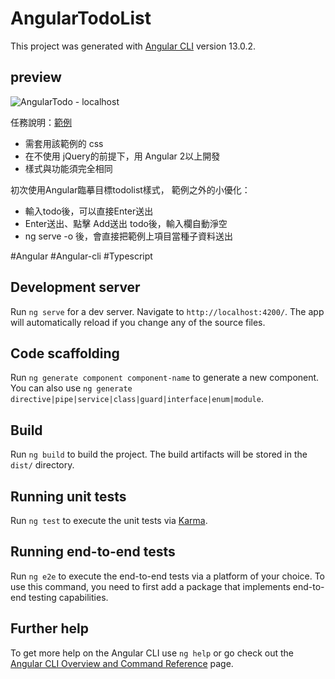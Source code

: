 # AngularTodoList

This project was generated with [Angular CLI](https://github.com/angular/angular-cli) version 13.0.2.

## preview
![AngularTodo - localhost](https://user-images.githubusercontent.com/85107053/142036926-3a317f5c-8f14-46f3-9565-4f25a07fa545.png)

任務說明：[範例](https://jsfiddle.net/reDawsonLin/rdwstz9k/3/)
* 需套用該範例的 css
* 在不使用 jQuery的前提下，用 Angular 2以上開發
* 樣式與功能須完全相同

初次使用Angular臨摹目標todolist樣式，
範例之外的小優化：
* 輸入todo後，可以直接Enter送出
* Enter送出、點擊 Add送出 todo後，輸入欄自動淨空
* ng serve -o 後，會直接把範例上項目當種子資料送出

#Angular #Angular-cli #Typescript



## Development server

Run `ng serve` for a dev server. Navigate to `http://localhost:4200/`. The app will automatically reload if you change any of the source files.

## Code scaffolding

Run `ng generate component component-name` to generate a new component. You can also use `ng generate directive|pipe|service|class|guard|interface|enum|module`.

## Build

Run `ng build` to build the project. The build artifacts will be stored in the `dist/` directory.

## Running unit tests

Run `ng test` to execute the unit tests via [Karma](https://karma-runner.github.io).

## Running end-to-end tests

Run `ng e2e` to execute the end-to-end tests via a platform of your choice. To use this command, you need to first add a package that implements end-to-end testing capabilities.

## Further help

To get more help on the Angular CLI use `ng help` or go check out the [Angular CLI Overview and Command Reference](https://angular.io/cli) page.

